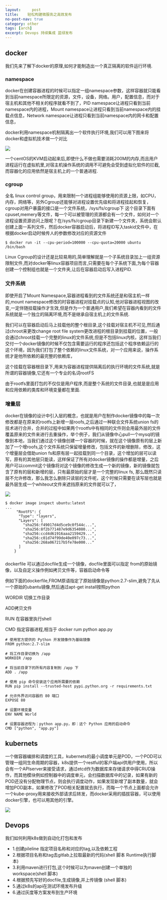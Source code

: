 ```yaml
---
layout:     post
title:    轻松构建微服务之高效发布
no-post-nav: true
category: other
tags: [arch]
excerpt: Devops 持续集成 蓝绿发布
---
```


## docker

我们先来了解下docker的原理,如何才能制造出一个真正隔离的软件运行环境.

### namespace

docker在创建容器进程的时候可以指定一组namespace参数，这样容器就只能看到当前namespace所限定的资源，文件，设备，网络。用户，配置信息，而对于宿主机和其他不相关的程序就看不到了，PID namespace让进程只看到当前namespace内的进程，Mount namespace让进程只看到当前namespace内的挂载点信息，Network namespace让进程只看到当前namespace内的网卡和配置信息，

docker利用namespace机制隔离出一个软件执行环境,我们可以用下图来将docker和虚拟机技术做一个对比

![](https://pigpdong.github.io/assets/images/2019/docker/dockervm.jpg)

一个centOS的KVM启动起来后,即使什么不做也需要消耗200M的内存,而且用户进程运行在虚拟机里,对宿主机操作系统的调用不可避免会受到虚拟化软件的拦截,而容器化的应用依然是宿主机上的一个普通进程.

###  cgroup

全名 linux control group，用来限制一个进程组能够使用的资源上限，如CPU，内存，网络等，另外Cgroup还能够对进程设置优先级和将进程挂起和恢复，cgroup对用户暴露的接口是一个文件系统，/sys/fs/cgroup下 这个目录下面有 cpuset,memery等文件，每一个可以被管理的资源都会有一个文件，如何对一个进程设置资源访问上限呢？在/sys/fs/cgroup目录下新建一个文件夹，系统会默认创建上面一系列文件，然后docker容器启动后，将进程ID写入taskid文件中，在根据docker启动时候传人的参数修改对应的资源文件

```
$ docker run -it --cpu-period=100000 --cpu-quota=20000 ubuntu /bin/bash
```

Linux Cgroup的设计还是比较易用的,简单理解就是一个子系统目录加上一组资源限制文件,而对docker等linux容器项目而言,只需要在每个子系统下面,为每个容器创建一个控制组也就是一个文件夹,让后在容器启动后写入进程PID.

### 文件系统

即使开启了Mount Namespace,容器进程看到的文件系统还是和宿主机一样的,mount namespace修改的时容器进程对挂载点的认知,他对容器进程视图的改变,一定伴随挂载操作才生效,但是作为一个普通用户,我们希望在容器内看到的文件系统就是一个独立的隔离环境,而不是继承自宿主机上的文件系统.

我们可以在容器启动后马上挂载他的整个根目录,这个挂载对宿主机不可见,然后通过chroot来更改change root file system更改进程的根目录到挂载的位置，一般会通过chroot挂载一个完整的linux的文件系统,但是不包括linux内核，这样当我们交付一个docker镜像的时候不仅包含需要运行的程序还包括这个程序依赖运行的这个环境，因为我们打包了整个依赖的linux文件系统，对一个应用来说，操作系统才是他所依赖的最完整的依赖库，

这个挂载在容器根目录下,用来为容器进程提供隔离后的执行环境的文件系统,就是所谓的容器镜像,它还有一个专业的名词rootFS

由于rootfs里面打包的不仅仅是用户程序,而是整个系统的文件目录,也就是是应用和应用依赖的类库和环境变量都在里面.

### 增量层

docker在镜像的设计中引入层的概念，也就是用户在制作docker镜像中的每一次修改都是在原来的rootfs上新增一层roofs,之后通过一种联合文件系统union fs的技术进行合并，合并的过程中如果两个rootfs中有相同的文件则会用最外层的文件覆盖原来的文件来进行去重操作，举个例子，我们从镜像中心pull一个mysql的镜像到本地，当我们通过这个镜像创建一个容器的时候，就在这个镜像原有的层上新加了一个增roofs,这个文件系统只保留增量修改，包括文件的新增删除，修改，这个增量层会借助union fs和原有层一起挂载到同一个目录，这个增加的层可以读写，原有的其他层只能读，这样保证了所有对docker镜像的操作都是增量，之后用户可以commit这个镜像将对这个镜像的修改生成一个新的镜像，新的镜像就包含了原有的层和新增的层，只有最原始的层才是一个完整的linux fs, 那么既然只读层不允许修改，那么我怎么删除只读层的文件呢，这个时候只需要在读写层也就是最外层生成一个whiteout文件来遮挡原来的文件就可以了，

![](https://pigpdong.github.io/assets/images/2019/docker/rootfs.png)

```
$ docker image inspect ubuntu:latest
...
     "RootFS": {
      "Type": "layers",
      "Layers": [
        "sha256:f49017d4d5ce9c0f544c...",
        "sha256:8f2b771487e9d6354080...",
        "sha256:ccd4d61916aaa2159429...",
        "sha256:c01d74f99de40e097c73...",
        "sha256:268a067217b5fe78e000..."
      ]
    }
```

###

dockerfile 可以通过docfile生成一个镜像，docfile里面可以指定 from的原始镜像，以及自定义操作例如拷贝文件等，容器启动命令等

例如下面的dockerfile,FROM原语指定了原始镜像是python:2.7-slim,避免了先从一个原始的ubantu镜像,然后通过apt-get install按照python

WORDIR 切换工作目录

ADD拷贝文件

RUN 在容器里执行shell

CMD 指定容器进程,相当于 docker rum python app.py

```
# 使用官方提供的 Python 开发镜像作为基础镜像
FROM python:2.7-slim

# 将工作目录切换为 /app
WORKDIR /app

# 将当前目录下的所有内容复制到 /app 下
ADD . /app

# 使用 pip 命令安装这个应用所需要的依赖
RUN pip install --trusted-host pypi.python.org -r requirements.txt

# 允许外界访问容器的 80 端口
EXPOSE 80

# 设置环境变量
ENV NAME World

# 设置容器进程为：python app.py，即：这个 Python 应用的启动命令
CMD ["python", "app.py"]

```


## kubernets

一个做容器编排和调度的工具，kubernets的最小调度单元是POD，一个POD可以管理一组同生命周期的容器，k8s提供一个restful的客户端api供用户使用，所以会有一个APIserver来接受请求，通过etcd作为数据库来存储请求中得CRUD操作，而其他模块例如控制器中的调度单元，会扫描数据库中的记录，如果有新的POD还没有分配物理节点，则会执行调度动作，如果发现新增了副本数量，就会增加POD副本，如果修改了POD相关配置就去执行，而每一个节点上面都会允许一个kube-proxy用来接收外部请求后转发，而docker采用的插拔容器，可以使用docker引擎，也可以用其他的引擎。


![](https://pigpdong.github.io/assets/images/2019/docker/k8s.png)

## Devops

我们如何利用k8s做到自动化打包和发布

- 1.创建pileline 指定项目名称和对应的tag,以及依赖工程
- 2.根据项目名称和tag去gitlab上拉取最新的代码(shell 脚本 Runtime执行脚本)
- 3.利用maven进行打包,这个时候可以为maven创建一个单独的workspace(shell 脚本)
- 4.根据预先写好的docfile,生成镜像,并上传镜像 (shell 脚本)
- 5.通过k8s的api在测试环境发布升级
- 6.通过灰度等方案发布到生产环境
